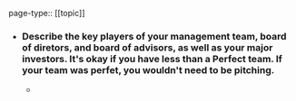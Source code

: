 page-type:: [[topic]]
- ### Describe the key players of your management team, board of diretors, and board of advisors, as well as your major investors. It's okay if you have less than a Perfect team. If your team was perfet, you wouldn't need to be pitching.
  - 


